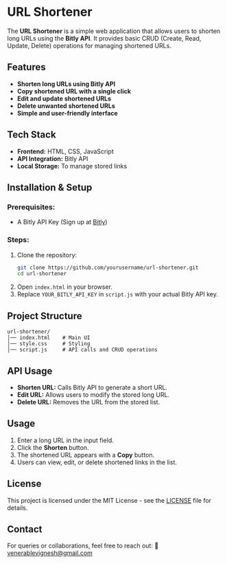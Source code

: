 # URL Shortener

The **URL Shortener** is a simple web application that allows users to shorten long URLs using the **Bitly API**. It provides basic CRUD (Create, Read, Update, Delete) operations for managing shortened URLs.

## Features
- **Shorten long URLs using Bitly API**
- **Copy shortened URL with a single click**
- **Edit and update shortened URLs**
- **Delete unwanted shortened URLs**
- **Simple and user-friendly interface**

## Tech Stack
- **Frontend:** HTML, CSS, JavaScript
- **API Integration:** Bitly API
- **Local Storage:** To manage stored links

## Installation & Setup
### Prerequisites:
- A Bitly API Key (Sign up at [Bitly](https://bitly.com))

### Steps:
1. Clone the repository:
   ```sh
   git clone https://github.com/yourusername/url-shortener.git
   cd url-shortener
   ```
2. Open `index.html` in your browser.
3. Replace `YOUR_BITLY_API_KEY` in `script.js` with your actual Bitly API key.

## Project Structure
```
url-shortener/
│── index.html    # Main UI
│── style.css     # Styling
│── script.js     # API calls and CRUD operations
```

## API Usage
- **Shorten URL:** Calls Bitly API to generate a short URL.
- **Edit URL:** Allows users to modify the stored long URL.
- **Delete URL:** Removes the URL from the stored list.

## Usage
1. Enter a long URL in the input field.
2. Click the **Shorten** button.
3. The shortened URL appears with a **Copy** button.
4. Users can view, edit, or delete shortened links in the list.

## License
This project is licensed under the MIT License - see the [LICENSE](LICENSE) file for details.

## Contact
For queries or collaborations, feel free to reach out:
📧 venerablevignesh@gmail.com

